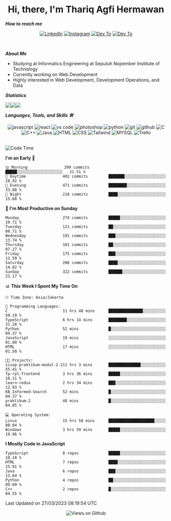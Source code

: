 <div align="center">
  <h1>Hi, there, I'm Thariq Agfi Hermawan</h1>
</div>


***How to reach me***
<p align='center'>
   <a href="https://www.linkedin.com/in/thariqagfihermawan" target="_blank"><img src="https://img.shields.io/badge/LinkedIn-0077B5?style=for-the-badge&logo=linkedin&logoColor=white" alt="LinkedIn"></a>
   <a href="https://www.instagram.com/thoriqagfi" target="_blank"><img src="https://img.shields.io/badge/Instagram-E4405F?style=for-the-badge&logo=instagram&logoColor=white" alt="Instagram"></a>
   <a href="https://medium.com/@thoriq.aghfi60" target="_blank"><img src="https://img.shields.io/badge/Medium-12100E?style=for-the-badge&logo=medium&logoColor=white" alt="Dev To"></a>
   <a href="https://linktr.ee/thoriqagfi" target="_blank"><img src="https://img.shields.io/badge/linktree-1de9b6?style=for-the-badge&logo=linktree&logoColor=white" alt="Dev To"></a>
</p>

<br>

***About Me***
- Studying at Informatics Engineering at Sepuluh Nopember Institute of Technology
- Currently working on Web Development
- Highly interested in Web Development, Development Operations, and Data

***Statistics***

<!-- [![GitHub Streak](http://github-readme-streak-stats.herokuapp.com?user=thoriqagfi&theme=dark)](https://git.io/streak-stats) -->

<div align="center">
  <div style="display: flex;">
    <img src="http://github-readme-streak-stats.herokuapp.com?user=thoriqagfi&theme=chartreuse-dark"/>
    <img src="https://github-readme-stats.vercel.app/api/top-langs/?username=thoriqagfi&layout=compact&&theme=chartreuse-dark&langs_count=8)](https://github.com/thoriqagfi"/>
    <img src="https://github-readme-stats.vercel.app/api?username=thoriqagfi&show_icons=true&theme=chartreuse-dark"/>
  </div>
</div>

<!-- [![Top Langs](https://github-readme-stats.vercel.app/api/top-langs/?username=thoriqagfi&layout=compact&&theme=chartreuse-dark&langs_count=8)](https://github.com/thoriqagfi)
< ![Agfi's GitHub stats](https://github-readme-stats.vercel.app/api?username=thoriqagfi&show_icons=true&theme=chartreuse-dark) -->

***Languages, Tools, and Skills 🛠***

  <div align="center">
    <img src="https://img.shields.io/badge/JavaScript-F7DF1E?style=for-the-badge&logo=javascript&logoColor=black" alt="javascript" />
    <img src="https://img.shields.io/badge/React-61DAFB?style=for-the-badge&logo=react&logoColor=black" alt="react" />
    <img src="https://img.shields.io/badge/vs%20code-007ACC?style=for-the-badge&logo=visual%20studio%20code&logoColor=white" alt="vs code" />
    <img src="https://img.shields.io/badge/adobe%20photoshop-31A8FF?style=for-the-badge&logo=adobe%20photoshop&logoColor=white" alt="photoshop" />
    <img src="https://img.shields.io/badge/python-3776AB?style=for-the-badge&logo=python&logoColor=white" alt="python" />
    <img src="https://img.shields.io/badge/Git-F05032?style=for-the-badge&logo=git&logoColor=white" alt="git" />
    <img src="https://img.shields.io/badge/GitHub-100000?style=for-the-badge&logo=github&logoColor=white" alt="github" />
    <img src="https://img.shields.io/badge/c-%2300599C.svg?style=for-the-badge&logo=c&logoColor=white" alt="C" />
    <img src="https://img.shields.io/badge/c++-%2300599C.svg?style=for-the-badge&logo=c%2B%2B&logoColor=white" alt="C++" />
    <img src="https://img.shields.io/badge/Java-ED8B00?style=for-the-badge&logo=java&logoColor=white" alt="Java"/>
    <img src="https://img.shields.io/badge/HTML5-E34F26?style=for-the-badge&logo=html5&logoColor=white" alt="HTML" />
    <img src="https://img.shields.io/badge/CSS-239120?&style=for-the-badge&logo=css3&logoColor=white" alt ="CSS" />
    <img src="https://img.shields.io/badge/tailwindcss-%2338B2AC.svg?style=for-the-badge&logo=tailwind-css&logoColor=white" alt="Tailwind" />
    <img src="https://img.shields.io/badge/MySQL-00000F?style=for-the-badge&logo=mysql&logoColor=white" alt="MYSQL" />
    <img src="https://img.shields.io/badge/Trello-%23026AA7.svg?style=for-the-badge&logo=Trello&logoColor=white" alt="Trello" />
  </div><br>

<!--START_SECTION:waka-->
![Code Time](http://img.shields.io/badge/Code%20Time-240%20hrs%2039%20mins-blue)

**I'm an Early 🐤** 

```text
🌞 Morning                299 commits         █████░░░░░░░░░░░░░░░░░░░░   21.51 % 
🌆 Daytime                402 commits         ███████░░░░░░░░░░░░░░░░░░   28.92 % 
🌃 Evening                471 commits         ████████░░░░░░░░░░░░░░░░░   33.88 % 
🌙 Night                  218 commits         ████░░░░░░░░░░░░░░░░░░░░░   15.68 % 
```
📅 **I'm Most Productive on Sunday** 

```text
Monday                   274 commits         █████░░░░░░░░░░░░░░░░░░░░   19.71 % 
Tuesday                  121 commits         ██░░░░░░░░░░░░░░░░░░░░░░░   08.71 % 
Wednesday                191 commits         ███░░░░░░░░░░░░░░░░░░░░░░   13.74 % 
Thursday                 101 commits         ██░░░░░░░░░░░░░░░░░░░░░░░   07.27 % 
Friday                   175 commits         ███░░░░░░░░░░░░░░░░░░░░░░   12.59 % 
Saturday                 206 commits         ████░░░░░░░░░░░░░░░░░░░░░   14.82 % 
Sunday                   322 commits         ██████░░░░░░░░░░░░░░░░░░░   23.17 % 
```


📊 **This Week I Spent My Time On** 

```text
🕑︎ Time Zone: Asia/Jakarta

💬 Programming Languages: 
C                        11 hrs 48 mins      ███████████████░░░░░░░░░░   59.19 % 
TypeScript               6 hrs 14 mins       ████████░░░░░░░░░░░░░░░░░   31.28 % 
Python                   52 mins             █░░░░░░░░░░░░░░░░░░░░░░░░   04.37 % 
JavaScript               19 mins             ░░░░░░░░░░░░░░░░░░░░░░░░░   01.60 % 
HTML                     17 mins             ░░░░░░░░░░░░░░░░░░░░░░░░░   01.50 % 

🐱‍💻 Projects: 
sisop-praktikum-modul-2-211 hrs 3 mins       ██████████████░░░░░░░░░░░   55.41 % 
fp-rpl-frontend          3 hrs 36 mins       █████░░░░░░░░░░░░░░░░░░░░   18.11 % 
learn-redux              2 hrs 34 mins       ███░░░░░░░░░░░░░░░░░░░░░░   12.93 % 
KB_Informed-Search       52 mins             █░░░░░░░░░░░░░░░░░░░░░░░░   04.37 % 
praktikum-2              48 mins             █░░░░░░░░░░░░░░░░░░░░░░░░   04.05 % 

💻 Operating System: 
Linux                    15 hrs 58 mins      ████████████████████░░░░░   80.04 % 
Windows                  3 hrs 59 mins       █████░░░░░░░░░░░░░░░░░░░░   19.96 % 
```

**I Mostly Code in JavaScript** 

```text
TypeScript               8 repos             █████░░░░░░░░░░░░░░░░░░░░   18.18 % 
HTML                     7 repos             ████░░░░░░░░░░░░░░░░░░░░░   15.91 % 
Java                     6 repos             ███░░░░░░░░░░░░░░░░░░░░░░   13.64 % 
Python                   4 repos             ██░░░░░░░░░░░░░░░░░░░░░░░   09.09 % 
C++                      2 repos             █░░░░░░░░░░░░░░░░░░░░░░░░   04.55 % 
```




 Last Updated on 27/03/2023 08:19:54 UTC
<!--END_SECTION:waka-->

<div align="center">
<img src="https://komarev.com/ghpvc/?username=thoriqagfi&color=blue" alt="Views on Github" />
</div>